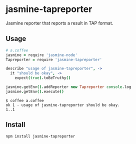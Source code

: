 # jasmine-tapreporter

Jasmine reporter that reports a result in TAP format.

## Usage

```coffeescript
# a.coffee
jasmine = require 'jasmine-node'
Tapreporter = require 'jasmine-tapreporter'

describe "usage of jasmine-tapreporter", ->
  it "should be okay", ->
    expect(true).toBeTruthy()

jasmine.getEnv().addReporter new Tapreporter console.log
jasmine.getEnv().execute()
```

```
$ coffee a.coffee
ok 1 - usage of jasmine-tapreporter should be okay.
1..1
```

## Install

```
npm install jasmine-tapreporter
```
